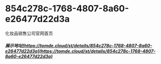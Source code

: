 # 854c278c-1768-4807-8a60-e26477d22d3a
化妆品销售公司官网首页
##### 展示地址[https://tomde.cloud/st/details/854c278c-1768-4807-8a60-e26477d22d3a](https://tomde.cloud/st/details/854c278c-1768-4807-8a60-e26477d22d3a)
